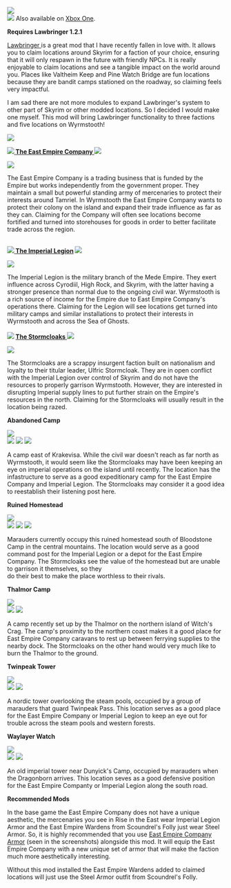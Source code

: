 ![](https://raw.githubusercontent.com/TateTaylorUSA/TateTaylorUSA/main/assets/images/banners/Wrym%20Tamer.png)\
[![](https://raw.githubusercontent.com/PierreDespereaux/PierreDespereaux/master/assets/images/Xbox%20Tiny.png)](https://bethesda.net/en/mods/skyrim/mod-detail/4233225)﻿﻿﻿ Also available on [Xbox One](https://bethesda.net/en/mods/skyrim/mod-detail/4233225)﻿﻿﻿.

**Requires Lawbringer ﻿1.2.1**

[Lawbringer ](https://www.nexusmods.com/skyrimspecialedition/mods/29882)﻿is a great mod that I have recently fallen in love with. It allows you to claim locations around Skyrim for a faction of your choice, ensuring that it will only respawn in the future with friendly NPCs. It is really enjoyable to claim locations and see a tangible impact on the world around you. Places like Valtheim Keep and Pine Watch Bridge are fun locations because they are bandit camps stationed on the roadway, so claiming feels very impactful.

I am sad there are not more modules to expand Lawbringer's system to other part of Skyrim or other modded locations. So I decided I would make one myself. This mod will bring Lawbringer functionality to three factions and five locations on Wyrmstooth!

![](https://raw.githubusercontent.com/PierreDespereaux/PierreDespereaux/master/assets/images/banners/Features.png)

**[![](https://raw.githubusercontent.com/TateTaylorUSA/TateTaylorUSA/main/assets/images/lco-wyrmstooth/EECIcon.png)](https://en.uesp.net/wiki/Lore:East_Empire_Company)[ ](https://en.uesp.net/wiki/Lore:East_Empire_Company)[The East Empire Company ](https://en.uesp.net/wiki/Lore:East_Empire_Company)[![](https://raw.githubusercontent.com/TateTaylorUSA/TateTaylorUSA/main/assets/images/lco-wyrmstooth/EECIcon.png)](https://en.uesp.net/wiki/Lore:East_Empire_Company)**

![](https://raw.githubusercontent.com/TateTaylorUSA/TateTaylorUSA/main/assets/images/lco-wyrmstooth/EEco.png)

The East Empire Company is a trading business that is funded by the Empire but works independently from the government proper. They maintain a small but powerful standing army of mercenaries to protect their interests around Tamriel. In Wyrmstooth the East Empire Company wants to protect their colony on the island and expand their trade influence as far as they can. Claiming for the Company will often see locations become fortified and turned into storehouses for goods in order to better facilitate trade across the region.

**[\
![](https://images.uesp.net/d/da/SR-mapicon-Imperial_Camp.png)](https://en.uesp.net/wiki/Lore:East_Empire_Company)[ ](https://en.uesp.net/wiki/Lore:Imperial_Legion)[The Imperial Legion](https://en.uesp.net/wiki/Lore:Imperial_Legion) [![](https://images.uesp.net/d/da/SR-mapicon-Imperial_Camp.png)](https://en.uesp.net/wiki/Lore:Imperial_Legion)**

![](https://raw.githubusercontent.com/TateTaylorUSA/TateTaylorUSA/main/assets/images/lco-wyrmstooth/Imperials.png)

The Imperial Legion is the military branch of the Mede Empire. They exert influence across Cyrodiil, High Rock, and Skyrim, with the latter having a stronger presence than normal due to the ongoing civil war. Wyrmstooth is a rich source of income for the Empire due to East Empire Company's operations there. Claiming for the Legion will see locations get turned into military camps and similar installations to protect their interests in Wyrmstooth and across the Sea of Ghosts.\
**[\
![](https://images.uesp.net/5/59/SR-mapicon-Stormcloak_Camp.png)](https://en.uesp.net/wiki/Lore:Stormcloaks)﻿ [The Stormcloaks ](https://en.uesp.net/wiki/Lore:Stormcloaks)[![](https://images.uesp.net/5/59/SR-mapicon-Stormcloak_Camp.png)](https://en.uesp.net/wiki/Lore:Stormcloaks)**

![](https://raw.githubusercontent.com/TateTaylorUSA/TateTaylorUSA/main/assets/images/lco-wyrmstooth/Stormcloaks.png)

The Stormcloaks are a scrappy insurgent faction built on nationalism and loyalty to their titular leader, Ulfric Stormcloak. They are in open conflict with the Imperial Legion over control of Skyrim and do not have the resources to properly garrison Wyrmstooth. However, they are interested in disrupting Imperial supply lines to put further strain on the Empire's resources in the north. Claiming for the Stormcloaks will usually result in the location being razed.

**Abandoned Camp**

![](https://raw.githubusercontent.com/TateTaylorUSA/TateTaylorUSA/main/assets/images/lco-wyrmstooth/AbandonedCamp.PNG)\
[![](https://raw.githubusercontent.com/TateTaylorUSA/TateTaylorUSA/main/assets/images/lco-wyrmstooth/EECIcon.png)](https://en.uesp.net/wiki/Lore:East_Empire_Company)﻿ [![](https://images.uesp.net/d/da/SR-mapicon-Imperial_Camp.png)](https://en.uesp.net/wiki/Lore:Imperial_Legion) ﻿[![](https://images.uesp.net/5/59/SR-mapicon-Stormcloak_Camp.png)](https://en.uesp.net/wiki/Lore:Stormcloaks)

A camp east of Krakevisa. While the civil war doesn't reach as far north as Wyrmstooth, it would seem like the Stormcloaks may have been keeping an eye on imperial operations on the island until recently. The location has the infastructure to serve as a good expeditionary camp for the East Empire Company and Imperial Legion. The Stormcloaks may consider it a good idea to reestablish their listening post here.

**Ruined Homestead**

![](https://raw.githubusercontent.com/TateTaylorUSA/TateTaylorUSA/main/assets/images/lco-wyrmstooth/RuinedHomestead.PNG)\
[![](https://raw.githubusercontent.com/TateTaylorUSA/TateTaylorUSA/main/assets/images/lco-wyrmstooth/EECIcon.png)](https://en.uesp.net/wiki/Lore:East_Empire_Company)﻿﻿ [![](https://images.uesp.net/d/da/SR-mapicon-Imperial_Camp.png)](https://en.uesp.net/wiki/Lore:Imperial_Legion)﻿ ﻿[![](https://images.uesp.net/5/59/SR-mapicon-Stormcloak_Camp.png)](https://en.uesp.net/wiki/Lore:Stormcloaks)

Marauders currently occupy this ruined homestead south of Bloodstone Camp in the central mountains. The location would serve as a good command post for the Imperial Legion or a depot for the East Empire Company. The Stormcloaks see the value of the homestead but are unable to garrison it themselves, so they\
do their best to make the place worthless to their rivals.

**Thalmor Camp**

![](https://raw.githubusercontent.com/TateTaylorUSA/TateTaylorUSA/main/assets/images/lco-wyrmstooth/ThalmorCamp.PNG)\
[![](https://raw.githubusercontent.com/TateTaylorUSA/TateTaylorUSA/main/assets/images/lco-wyrmstooth/EECIcon.png)](https://en.uesp.net/wiki/Lore:East_Empire_Company)﻿﻿ ﻿[![](https://images.uesp.net/5/59/SR-mapicon-Stormcloak_Camp.png)](https://en.uesp.net/wiki/Lore:Stormcloaks)

A camp recently set up by the Thalmor on the northern island of Witch's Crag. The camp's proximity to the northern coast makes it a good place for East Empire Company caravans to rest up between ferrying supplies to the nearby dock. The Stormcloaks on the other hand would very much like to burn the Thalmor to the ground.

**Twinpeak Tower**

![](https://raw.githubusercontent.com/TateTaylorUSA/TateTaylorUSA/main/assets/images/lco-wyrmstooth/TwinpeakTower.PNG)\
[![](https://raw.githubusercontent.com/TateTaylorUSA/TateTaylorUSA/main/assets/images/lco-wyrmstooth/EECIcon.png)](https://en.uesp.net/wiki/Lore:East_Empire_Company)﻿﻿ [![](https://images.uesp.net/d/da/SR-mapicon-Imperial_Camp.png)](https://en.uesp.net/wiki/Lore:Imperial_Legion)

A nordic tower overlooking the steam pools, occupied by a group of marauders that guard Twinpeak Pass. This location serves as a good place for the East Empire Company or Imperial Legion to keep an eye out for trouble across the steam pools and western forests.

**Waylayer Watch**

![](https://raw.githubusercontent.com/TateTaylorUSA/TateTaylorUSA/main/assets/images/lco-wyrmstooth/WaylayerWatch.PNG)\
[![](https://raw.githubusercontent.com/TateTaylorUSA/TateTaylorUSA/main/assets/images/lco-wyrmstooth/EECIcon.png)](https://en.uesp.net/wiki/Lore:East_Empire_Company)﻿﻿ [![](https://images.uesp.net/d/da/SR-mapicon-Imperial_Camp.png)](https://en.uesp.net/wiki/Lore:Imperial_Legion)

An old imperial tower near Dunyick's Camp, occupied by marauders when the Dragonborn arrives. This location seves as a good defensive position for the East Empire Companty or Imperial Legion along the south road.

**Recommended Mods**

In the base game the East Empire Company does not have a unique aesthetic, the mercenaries you see in Rise in the East wear Imperial Legion Armor and the East Empire Wardens from Scoundrel's Folly just wear Steel Armor. So, it is highly recommended that you use [East Empire Company Armor](https://www.nexusmods.com/skyrimspecialedition/mods/54990)﻿ (seen in the screenshots) alongside this mod. It will equip the East Empire Company with a new unique set of armor that will make the faction much more aesthetically interesting.

Without this mod installed the East Empire Wardens added to claimed locations will just use the Steel Armor outfit from Scoundrel's Folly.
